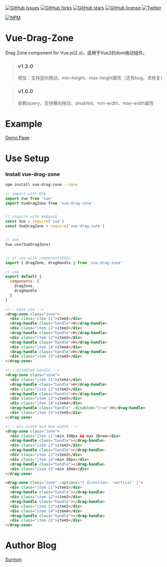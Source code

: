 [![GitHub issues](https://img.shields.io/github/issues/surmon-china/vue-drag-zone.svg?style=flat-square)](https://github.com/surmon-china/vue-drag-zone/issues)
[![GitHub forks](https://img.shields.io/github/forks/surmon-china/vue-drag-zone.svg?style=flat-square)](https://github.com/surmon-china/vue-drag-zone/network)
[![GitHub stars](https://img.shields.io/github/stars/surmon-china/vue-drag-zone.svg?style=flat-square)](https://github.com/surmon-china/vue-drag-zone/stargazers)
[![GitHub license](https://img.shields.io/badge/license-MIT-blue.svg?style=flat-square)](https://raw.githubusercontent.com/surmon-china/vue-drag-zone/master/LICENSE)
[![Twitter](https://img.shields.io/twitter/url/https/github.com/surmon-china/vue-drag-zone.svg?style=social?style=flat-square)](https://twitter.com/intent/tweet?text=Wow:&url=%5Bobject%20Object%5D)

[![NPM](https://nodei.co/npm/vue-drag-zone.png?downloads=true&downloadRank=true&stars=true)](https://nodei.co/npm/vue-drag-zone/)

# Vue-Drag-Zone
Drag Zone component for Vue.js(2.x)，适用于Vue2的dom拖动组件。


> ### v1.2.0
> 增加：支持竖向拖动、min-height、max-height属性（还有bug，求修复）

> ### v1.0.0
> 依赖jquery，支持横向拖动、disabled、min-width、max-width属性


# Example
[Demo Page](https://surmon-china.github.io/vue-drag-zone/)


# Use Setup


### Install vue-drag-zone

``` bash
npm install vue-drag-zone --save
```

``` javascript
// import with ES6
import Vue from 'vue'
import VueDragZone from 'vue-drag-zone'


// require with Webpack
const Vue = require('vue')
const VueDragZone = require('vue-drag-zone')


// use
Vue.use(VueDragZone)


// or use with component(ES6)
import { dragZone, dragHandle } from 'vue-drag-zone'

// use
export default {
  components: {
    dragZone,
    dragHandle
  }
}
```

``` html
<!-- base use -->
<drag-zone class="zone">
  <div class="item i1">item1</div>
  <drag-handle class="handle">H</drag-handle>
  <div class="item i2">item2</div>
  <drag-handle class="handle">H</drag-handle>
  <div class="item i3">item3</div>
  <drag-handle class="handle">H</drag-handle>
  <div class="item i4">item4</div>
  <drag-handle class="handle">H</drag-handle>
  <div class="item i5">item5</div>
</drag-zone>

<!-- disabled handle -->
<drag-zone class="zone">
  <div class="item i1">item1</div>
  <drag-handle class="handle">H</drag-handle>
  <div class="item i2">item2</div>
  <drag-handle class="handle">H</drag-handle>
  <div class="item i3">item3</div>
  <div class="item i4">item4</div>
  <drag-handle class="handle" :disabled="true">H</drag-handle>
  <div class="item i5">item5</div>
</drag-zone>

<!-- min width and max width -->
<drag-zone class="zone">
  <div class="item i1">min 100px && max 30rem</div>
  <drag-handle class="handle"></drag-handle>
  <div class="item i2">item2</div>
  <drag-handle class="handle"></drag-handle>
  <div class="item i3">item3</div>
  <div class="item i4">min 50px</div>
  <drag-handle class="handle"></drag-handle>
  <div class="item i5">min 10em</div>
</drag-zone>

<drag-zone class="zone" :options="{ direction: 'vertical' }">
  <div class="item i1">item1</div>
  <drag-handle class="handle"></drag-handle>
  <div class="item i2">item2</div>
  <drag-handle class="handle"></drag-handle>
  <div class="item i3">item3</div>
  <div class="item i4">item4</div>
  <drag-handle class="handle"></drag-handle>
  <div class="item i5">item5</div>
</drag-zone>
```

# Author Blog
[Surmon](http://surmon.me)
